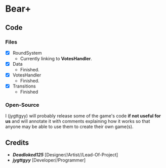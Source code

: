 # Bear+
## Code
### Files
- [x] RoundSystem
  - Currently linking to **VotesHandler**.
- [x] Data
  - Finished.
- [x] VotesHandler
  - Finished.
- [x] Transitions
  - Finished
### Open-Source
I (jygttgyy) will probably release some of the game's code **if not useful for us** and will annotate it with comments explaining how it works so that anyone may be able to use them to create their own game(s).
## Credits
- ***Deadloked125*** [Designer//Artist//Lead-Of-Project]
- ***jygttgyy*** [Developer//Programmer]
